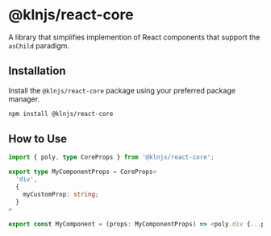 # @klnjs/react-core

A library that simplifies implemention of React components that support the `asChild` paradigm.

## Installation

Install the `@klnjs/react-core` package using your preferred package manager.

```bash
npm install @klnjs/react-core
```

## How to Use

```ts
import { poly, type CoreProps } from '@klnjs/react-core';

export type MyComponentProps = CoreProps<
  'div',
  {
    myCustomProp: string;
  }
>

export const MyComponent = (props: MyComponentProps) => <poly.div {...props} />
```
